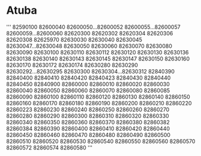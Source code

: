 # Atuba
'''
82590100
82600040
82600050...82600052
82600055...82600057
82600059...82600060
82620300
82620302
82620304
82620306
82620308
82625970
82630030
82630040
82630045
82630047...82630048
82630050
82630060
82630070
82630080
82630090
82630100
82630110
82630112
82630120
82630130
82630136
82630138
82630140
82630143
82630145
82630147
82630150
82630160
82630170
82630172
82630174
82630280
82630290
82630292...82630295
82630300
82630304...82630312
82840390
82840400
82840410
82840420
82840423
82840430
82840440
82840450
82840900
82860000
82860010
82860020
82860030
82860040
82860050
82860060
82860070
82860080
82860085
82860090
82860100
82860110
82860120
82860130
82860140
82860150
82860160
82860170
82860180
82860190
82860200
82860210
82860220
82860223
82860230
82860240
82860250
82860260
82860270
82860280
82860290
82860300
82860310
82860320
82860330
82860340
82860350
82860360
82860370
82860380
82860382
82860384
82860390
82860400
82860410
82860420
82860440
82860450
82860460
82860470
82860480
82860490
82860500
82860510
82860520
82860530
82860540
82860550
82860560
82860570
82860572
82860574
82860580
'''